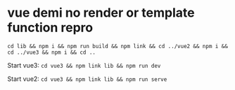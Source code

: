 # vue demi no render or template function repro

`cd lib && npm i && npm run build && npm link && cd ../vue2 && npm i && cd ../vue3 && npm i && cd ..`

Start vue3:
`cd vue3 && npm link lib && npm run dev`

Start vue2:
`cd vue3 && npm link lib && npm run serve`
